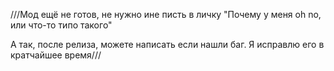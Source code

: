 ///Мод ещё не готов, не нужно ине писть в личку "Почему у меня oh no, или что-то типо такого"

А так, после релиза, можете написать если нашли баг. Я исправлю его в кратчайшее время///
